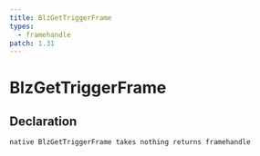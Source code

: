 ```yaml
---
title: BlzGetTriggerFrame
types:
  - framehandle
patch: 1.31
---
```


# BlzGetTriggerFrame

## Declaration

```
native BlzGetTriggerFrame takes nothing returns framehandle
```